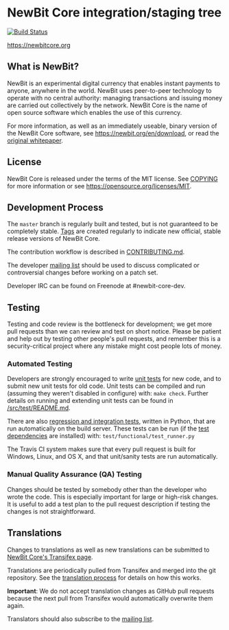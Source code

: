 NewBit Core integration/staging tree
=====================================

[![Build Status](https://travis-ci.org/newbit/newbit.svg?branch=master)](https://travis-ci.org/newbit/newbit)

https://newbitcore.org

What is NewBit?
----------------

NewBit is an experimental digital currency that enables instant payments to
anyone, anywhere in the world. NewBit uses peer-to-peer technology to operate
with no central authority: managing transactions and issuing money are carried
out collectively by the network. NewBit Core is the name of open source
software which enables the use of this currency.

For more information, as well as an immediately useable, binary version of
the NewBit Core software, see https://newbit.org/en/download, or read the
[original whitepaper](https://newbitcore.org/newbit.pdf).

License
-------

NewBit Core is released under the terms of the MIT license. See [COPYING](COPYING) for more
information or see https://opensource.org/licenses/MIT.

Development Process
-------------------

The `master` branch is regularly built and tested, but is not guaranteed to be
completely stable. [Tags](https://github.com/newbit/newbit/tags) are created
regularly to indicate new official, stable release versions of NewBit Core.

The contribution workflow is described in [CONTRIBUTING.md](CONTRIBUTING.md).

The developer [mailing list](https://lists.linuxfoundation.org/mailman/listinfo/newbit-dev)
should be used to discuss complicated or controversial changes before working
on a patch set.

Developer IRC can be found on Freenode at #newbit-core-dev.

Testing
-------

Testing and code review is the bottleneck for development; we get more pull
requests than we can review and test on short notice. Please be patient and help out by testing
other people's pull requests, and remember this is a security-critical project where any mistake might cost people
lots of money.

### Automated Testing

Developers are strongly encouraged to write [unit tests](src/test/README.md) for new code, and to
submit new unit tests for old code. Unit tests can be compiled and run
(assuming they weren't disabled in configure) with: `make check`. Further details on running
and extending unit tests can be found in [/src/test/README.md](/src/test/README.md).

There are also [regression and integration tests](/test), written
in Python, that are run automatically on the build server.
These tests can be run (if the [test dependencies](/test) are installed) with: `test/functional/test_runner.py`

The Travis CI system makes sure that every pull request is built for Windows, Linux, and OS X, and that unit/sanity tests are run automatically.

### Manual Quality Assurance (QA) Testing

Changes should be tested by somebody other than the developer who wrote the
code. This is especially important for large or high-risk changes. It is useful
to add a test plan to the pull request description if testing the changes is
not straightforward.

Translations
------------

Changes to translations as well as new translations can be submitted to
[NewBit Core's Transifex page](https://www.transifex.com/projects/p/newbit/).

Translations are periodically pulled from Transifex and merged into the git repository. See the
[translation process](doc/translation_process.md) for details on how this works.

**Important**: We do not accept translation changes as GitHub pull requests because the next
pull from Transifex would automatically overwrite them again.

Translators should also subscribe to the [mailing list](https://groups.google.com/forum/#!forum/newbit-translators).
